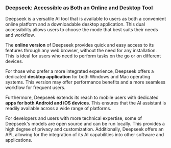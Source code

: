 ### Deepseek: Accessible as Both an Online and Desktop Tool

Deepseek is a versatile AI tool that is available to users as both a convenient online platform and a downloadable desktop application. This dual accessibility allows users to choose the mode that best suits their needs and workflow.

The **online version** of Deepseek provides quick and easy access to its features through any web browser, without the need for any installation. This is ideal for users who need to perform tasks on the go or on different devices.

For those who prefer a more integrated experience, Deepseek offers a dedicated **desktop application** for both Windows and Mac operating systems. This version may offer performance benefits and a more seamless workflow for frequent users.

Furthermore, Deepseek extends its reach to mobile users with dedicated **apps for both Android and iOS devices**. This ensures that the AI assistant is readily available across a wide range of platforms.

For developers and users with more technical expertise, some of Deepseek's models are open source and can be run locally. This provides a high degree of privacy and customization. Additionally, Deepseek offers an API, allowing for the integration of its AI capabilities into other software and applications.